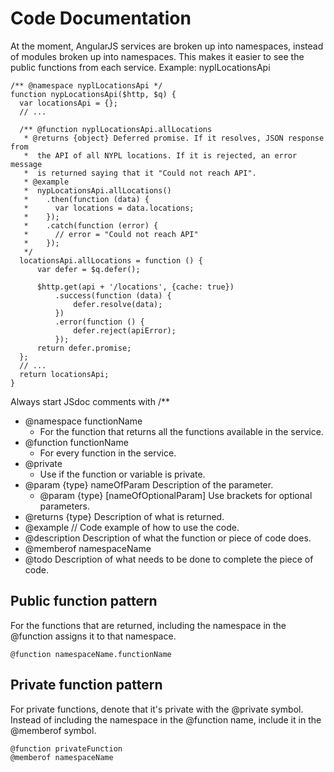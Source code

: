 # Code Documentation

At the moment, AngularJS services are broken up into namespaces, instead of modules broken up into namespaces. This makes it easier to see the public functions from each service.
Example: nyplLocationsApi

    /** @namespace nyplLocationsApi */
    function nypLocationsApi($http, $q) {
      var locationsApi = {};
      // ...

      /** @function nyplLocationsApi.allLocations 
       * @returns {object} Deferred promise. If it resolves, JSON response from
       *  the API of all NYPL locations. If it is rejected, an error message
       *  is returned saying that it "Could not reach API".
       * @example
       *  nypLocationsApi.allLocations()
       *    .then(function (data) {
       *      var locations = data.locations;
       *    });
       *    .catch(function (error) {
       *      // error = "Could not reach API"
       *    });
       */
      locationsApi.allLocations = function () {
          var defer = $q.defer();

          $http.get(api + '/locations', {cache: true})
              .success(function (data) {
                  defer.resolve(data);
              })
              .error(function () {
                  defer.reject(apiError);
              });
          return defer.promise;
      };
      // ...
      return locationsApi;
    }

Always start JSdoc comments with /**

* @namespace functionName
  * For the function that returns all the functions available in the service.
* @function functionName
  * For every function in the service.
* @private
  * Use if the function or variable is private.
* @param {type} nameOfParam Description of the parameter.
  * @param {type} [nameOfOptionalParam] Use brackets for optional parameters.
* @returns {type} Description of what is returned.
* @example
    // Code example of how to use the code.
* @description Description of what the function or piece of code does.
* @memberof namespaceName
* @todo Description of what needs to be done to complete the piece of code.

## Public function pattern
For the functions that are returned, including the namespace in the @function assigns it to that namespace.

    @function namespaceName.functionName

## Private function pattern
For private functions, denote that it's private with the @private symbol. Instead of including the namespace in the @function name, include it in the @memberof symbol.

    @function privateFunction
    @memberof namespaceName

